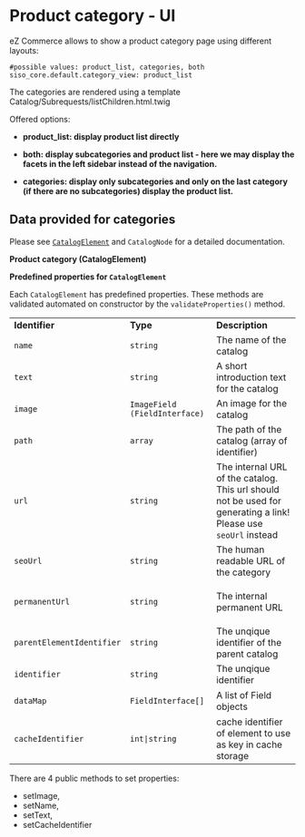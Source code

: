 #  Product category - UI 

eZ Commerce allows to show a product category page using different layouts:

``` 
#possible values: product_list, categories, both
siso_core.default.category_view: product_list
```

The categories are rendered using a template Catalog/Subrequests/listChildren.html.twig

Offered options: 

  - **product\_list: display product list directly**
  - **both: display subcategories and product list - here we may display the facets in the left sidebar instead of the navigation.**

  - **categories:  display only subcategories and only on the last category (if there are no subcategories) display the product list.**

## Data provided for categories

Please see  [`CatalogElement`](23560458.html) and `CatalogNode` for a detailed documentation.

**Product category (CatalogElement)**

**Predefined properties for `CatalogElement`**

Each `CatalogElement` has predefined properties. These methods are validated automated on constructor by the `validateProperties()` method.

<table>
<tbody>
<tr>
<td><strong>Identifier</strong></td>
<td><strong>Type</strong></td>
<td><strong>Description</strong></td>
</tr>
<tr>
<td><code>name</code></td>
<td><code>string</code></td>
<td>The name of the catalog</td>
</tr>
<tr>
<td><code>text</code></td>
<td><code>string</code></td>
<td>A short introduction text for the catalog</td>
</tr>
<tr>
<td><code>image</code></td>
<td><code>ImageField (FieldInterface)</code></td>
<td>An image for the catalog</td>
</tr>
<tr>
<td><code>path</code></td>
<td><code>array</code></td>
<td>The path of the catalog (array of identifier)</td>
</tr>
<tr>
<td><code>url</code></td>
<td><code>string</code></td>
<td>The internal URL of the catalog. This url should not be used for generating a link! Please use <code>seoUrl</code> instead</td>
</tr>
<tr>
<td><code>seoUrl</code></td>
<td><code>string</code></td>
<td>The human readable URL of the category</td>
</tr>
<tr>
<td><code>permanentUrl</code></td>
<td><code>string</code></td>
<td><p>The internal permanent URL</p></td>
</tr>
<tr>
<td><code>parentElementIdentifier</code></td>
<td><code>string</code></td>
<td>The unqique identifier of the parent catalog</td>
</tr>
<tr>
<td><code>identifier</code></td>
<td><code>string</code></td>
<td>The unqique identifier</td>
</tr>
<tr>
<td><code>dataMap</code></td>
<td><pre><code>FieldInterface[]</code></pre></td>
<td>A list of Field objects</td>
</tr>
<tr>
<td><pre><code>cacheIdentifier</code></pre></td>
<td><pre><code>int|string</code></pre></td>
<td>cache identifier of element to use as key in cache storage</td>
</tr>
</tbody>
</table>

There are 4 public methods to set properties: 

  - setImage, 
  - setName, 
  - setText, 
  - setCacheIdentifier
